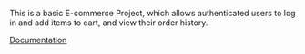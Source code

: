 This is a basic E-commerce Project, which allows authenticated users to log in and add items to cart, and view their order history.


[Documentation](https://drive.google.com/file/d/10MHMDn3Y2uAsKXjtyubZVe1sVqtBwy8E/view?usp=drive_link)